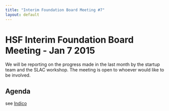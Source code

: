 ```yaml
---
title: "Interim Foundation Board Meeting #7"
layout: default
---
```


# HSF Interim Foundation Board Meeting - Jan 7 2015

We will be reporting on the progress made in the last month by the startup team and the SLAC workshop. The meeting is open to whoever would like to be involved.

## Agenda

see [Indico](https://indico.cern.ch/event/360778/)

